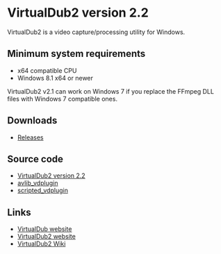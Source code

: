 ﻿# VirtualDub2 version 2.2

VirtualDub2 is a video capture/processing utility for Windows.

## Minimum system requirements

* x64 compatible CPU
* Windows 8.1 x64 or newer

VirtualDub2 v2.1 can work on Windows 7 if you replace the FFmpeg DLL files with Windows 7 compatible ones.

## Downloads

* [Releases](https://github.com/v0lt/VirtualDub2/releases)

## Source code

* [VirtualDub2 version 2.2](https://github.com/v0lt/VirtualDub2)
* [avlib_vdplugin         ](https://github.com/v0lt/avlib_vdplugin)
* [scripted_vdplugin      ](https://github.com/v0lt/scripted_vdplugin)

## Links

* [VirtualDub website ](https://www.virtualdub.org/)
* [VirtualDub2 website](http://virtualdub2.com/)
* [VirtualDub2 Wiki   ](https://sourceforge.net/p/vdfiltermod/wiki/Home/)
